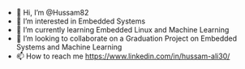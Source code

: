 - 👋 Hi, I’m @Hussam82
- 👀 I’m interested in Embedded Systems
- 🌱 I’m currently learning Embedded Linux and Machine Learning
- 💞️ I’m looking to collaborate on a Graduation Project on Embedded Systems and Machine Learning
- 📫 How to reach me https://www.linkedin.com/in/hussam-ali30/

<!---
Hussam82/Hussam82 is a ✨ special ✨ repository because its `README.md` (this file) appears on your GitHub profile.
You can click the Preview link to take a look at your changes.
--->
